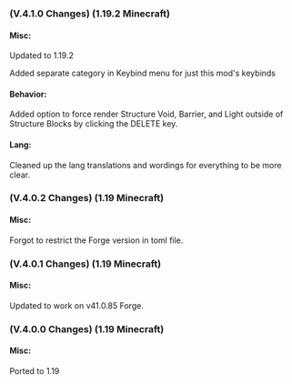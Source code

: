 ### **(V.4.1.0 Changes) (1.19.2 Minecraft)**

#### Misc:
Updated to 1.19.2

Added separate category in Keybind menu for just this mod's keybinds

#### Behavior:
Added option to force render Structure Void, Barrier, and Light outside of Structure Blocks by clicking the DELETE key.

#### Lang:
Cleaned up the lang translations and wordings for everything to be more clear.


### **(V.4.0.2 Changes) (1.19 Minecraft)**

#### Misc:
Forgot to restrict the Forge version in toml file.


### **(V.4.0.1 Changes) (1.19 Minecraft)**

#### Misc:
Updated to work on v41.0.85 Forge.


### **(V.4.0.0 Changes) (1.19 Minecraft)**

#### Misc:
Ported to 1.19
